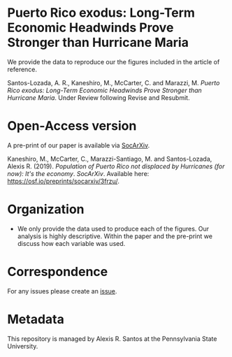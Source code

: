 # Puerto Rico exodus: Long-Term Economic Headwinds Prove Stronger than Hurricane Maria
We provide the data to reproduce our the figures included in the article of reference. 

Santos-Lozada, A. R., Kaneshiro, M., McCarter, C. and Marazzi, M. *Puerto Rico exodus: Long-Term Economic Headwinds Prove Stronger than Hurricane Maria*. Under Review following Revise and Resubmit. 

# Open-Access version 
A pre-print of our paper is available via [SocArXiv](https://socopen.org/). 

Kaneshiro, M., McCarter, C., Marazzi-Santiago, M. and Santos-Lozada, Alexis R. (2019). *Population of Puerto Rico not displaced by Hurricanes (for now): It's the economy*. *SocArXiv*. Available here: https://osf.io/preprints/socarxiv/3frzu/. 

# Organization 
* We only provide the data used to produce each of the figures. Our analysis is highly descriptive. Within the paper and the pre-print we discuss how each variable was used. 

# Correspondence
For any issues please create an [issue](https://github.com/alexisrsantos/itstheeconomy_pr/issues). 

# Metadata
This repository is managed by Alexis R. Santos at the Pennsylvania State University. 
